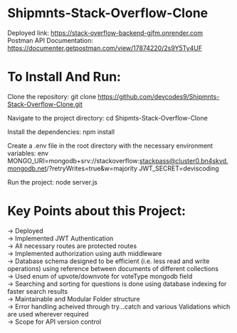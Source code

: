 # Shipmnts-Stack-Overflow-Clone
Deployed link: <a>https://stack-overflow-backend-gjfm.onrender.com</a>
<br>
Postman API Documentation: <a>https://documenter.getpostman.com/view/17874220/2s9Y5Ty4UF</a>

# To Install And Run:
Clone the repository:
git clone https://github.com/devcodes9/Shipmnts-Stack-Overflow-Clone.git

Navigate to the project directory:
cd Shipmts-Stack-Overflow-Clone

Install the dependencies:
npm install

Create a .env file in the root directory with the necessary environment variables:
env
MONGO_URI=mongodb+srv://stackoverflow:stackpass@cluster0.bn4skvd.mongodb.net/?retryWrites=true&w=majority
JWT_SECRET=deviscoding

Run the project:
node server.js

# Key Points about this Project:
-> Deployed <br>
-> Implemented JWT Authentication<br>
-> All necessary routes are protected routes<br>
-> Implemented authorization using auth middleware<br>
-> Database schema designed to be efficient (i.e. less read and write operations) using reference between documents of different collections<br>
-> Used enum of upvote/downvote for voteType mongodb field<br>
-> Searching and sorting for questions is done using database indexing for faster search results<br>
-> Maintainable and Modular Folder structure<br>
-> Error handling acheived through try...catch and various Validations which are used wherever required<br>
-> Scope for API version control<br>
